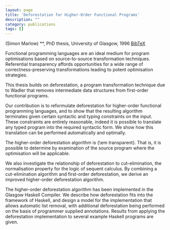```yaml
---
layout: page
title: 'Deforestation for Higher-Order Functional Programs'
description: ""
category: publications
tags: []
---
```

(Simon Marlow) **, PhD thesis, University of Glasgow, 1996 <a href="marlowthesis.bib">BibTeX</a>

Functional programming languages are an ideal medium for program
optimisations based on source-to-source transformation techniques.
Referential transparency affords opportunities for a wide range of
correctness-preserving transformations leading to potent optimisation
strategies.

This thesis builds on deforestation, a program transformation
technique due to Wadler that removes intermediate data structures from
first-order functional programs.

Our contribution is to reformulate deforestation for higher-order
functional programming languages, and to show that the resulting
algorithm terminates given certain syntactic and typing constraints on
the input.  These constraints are entirely reasonable, indeed it is
possible to translate any typed program into the required syntactic
form.  We show how this translation can be performed automatically and
optimally.

The higher-order deforestation algorithm is {\em transparent}.  That
is, it is possible to determine by examination of the source program
where the optimisation will be applicable.

We also investigate the relationship of deforestation to
cut-elimination, the normalisation property for the logic of sequent
calculus.  By combining a cut-elimination algorithm and first-order
deforestation, we derive an improved higher-order deforestation
algorithm.

The higher-order deforestation algorithm has been implemented in the
Glasgow Haskell Compiler.  We describe how deforestation fits into the
framework of Haskell, and design a model for the implementation that
allows automatic list removal, with additional deforestation being
performed on the basis of programmer supplied annotations.  Results
from applying the deforestation implementation to several example
Haskell programs are given.

